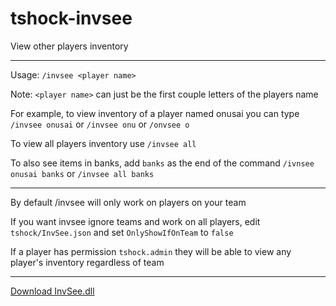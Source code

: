 # tshock-invsee
 View other players inventory
 
 ***

Usage: `/invsee <player name>`

Note: `<player name>` can just be the first couple letters of the players name

For example, to view inventory of a player named onusai you can type `/invsee onusai` or `/invsee onu` or `/onvsee o`

To view all players inventory use `/invsee all` 

To also see items in banks, add `banks` as the end of the command `/ivnsee onusai banks` or `/invsee all banks`

***

By default /invsee will only work on players on your team

If you want invsee ignore teams and work on all players, edit `tshock/InvSee.json` and set `OnlyShowIfOnTeam` to `false`

If a player has permission `tshock.admin` they will be able to view any player's inventory regardless of team

***

[Download InvSee.dll](https://github.com/onusai/tshock-invsee/raw/main/bin/Debug/net6.0/InvSee.dll)
